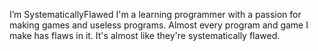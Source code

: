 I’m SystematicallyFlawed
  I'm a learning programmer with a passion for making games and useless programs.
  Almost every program and game I make has flaws in it.
    It's almost like they're systematically flawed.
